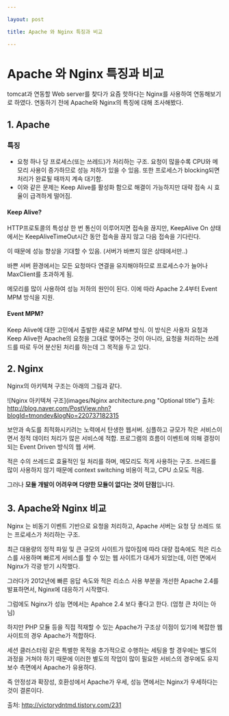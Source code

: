 ```yaml
---

layout: post

title: Apache 와 Nginx 특징과 비교

---
```


# Apache 와 Nginx 특징과 비교

tomcat과 연동할 Web server를 찾다가 요즘 핫하다는 Nginx를 사용하여 연동해보기로 하였다. 연동하기 전에 Apache와 Nginx의 특징에 대해 조사해봤다.

## 1. Apache

### 특징
- 요청 하나 당 프로세스(또는 쓰레드)가 처리하는 구조. 요청이 많을수록 CPU와 메모리 사용이 증가하므로 성능 저하가 있을 수 있음. 또한 프로세스가 blocking되면 처리가 완료될 때까지 계속 대기함.
- 이와 같은 문제는 Keep Alive를 활성화 함으로 해결이 가능하지만 대략 접속 시 효율이 급격하게 떨어짐.

#### Keep Alive?
HTTP프로토콜의 특성상 한 번 통신이 이루어지면 접속을 끊지만, KeepAlive On 상태에서는 KeepAliveTimeOut시간 동안 접속을 끊지 않고 다음 접속을 기다린다.

이 때문에 성능 향상을 기대할 수 있음. (서버가 바쁘지 않은 상태에서만..)

바쁜 서버 환경에서는 모든 요청마다 연결을 유지해야하므로 프로세스수가 늘어나 MaxClient를 초과하게 됨. 

메모리를 많이 사용하여 성능 저하의 원인이 된다. 이에 따라 Apache 2.4부터 Event MPM 방식을 지원.

#### Event MPM?
Keep Alive에 대한 고민에서 출발한 새로운 MPM 방식. 이 방식은 사용자 요청과 Keep Alive한 Apache의 요청을 그대로 맺어주는 것이 아니라, 요청을 처리하는 쓰레드를 따로 두어 분산된 처리를 하는데 그 목적을 두고 있다.

## 2. Nginx

Nginx의 아키텍쳐 구조는 아래의 그림과 같다.

![Nginx 아키텍쳐 구조](images/Nginx architecture.png "Optional title")
출처: http://blog.naver.com/PostView.nhn?blogId=tmondev&logNo=220737182315


보안과 속도를 최적화시키려는 노력에서 탄생한 웹서버. 심플하고 규모가 작은 서비스이면서 정적 데이터 처리가 많은 서비스에 적합. 프로그램의 흐름이 이벤트에 의해 결정이 되는 Event Driven 방식의 웹 서버.

적은 수의 쓰레드로 효율적인 일 처리를 하며, 메모리도 적게 사용하는 구조. 쓰레드를 많이 사용하지 않기 때문에 context switching 비용이 적고, CPU 소모도 적음.

그러나 **모듈 개발이 어려우며 다양한 모듈이 없다는 것이 단점**입니다.

## 3. Apache와 Nginx 비교

Nginx 는 비동기 이벤트 기반으로 요청을 처리하고, Apache 서버는 요청 당 쓰레드 또는 프로세스가 처리하는 구조.  

최근 대용량의 정적 파일 및 큰 규모의 사이트가 많아짐에 따라 대량 접속에도 적은 리소스를 사용하며 빠르게 서비스를 할 수 있는 웹 사이트가 대세가 되었는데, 이런 면에서 Nginx가 각광 받기 시작했다.

그러다가 2012년에 빠른 응답 속도와 적은 리소스 사용 부분을 개선한 Apache 2.4를 발표하면서, Nginx에 대응하기 시작했다.

그럼에도 Nginx가 성능 면에서는 Apahce 2.4 보다 좋다고 한다. (엄청 큰 차이는 아님)

하지만 PHP 모듈 등을 직접 적재할 수 있는 Apache가 구조상 이점이 있기에 복잡한 웹 사이트의 경우 Apache가 적합하다.

세션 클러스터링 같은 특별한 목적을 추가적으로 수행하는 세팅을 할 경우에는 별도의 과정을 거쳐야 하기 때문에 이러한 별도의 작업이 많이 필요한 서비스의 경우에도 유지 보수 측면에서 Apache가 유용하다.

즉 안정성과 확장성, 호환성에서 Apache가 우세, 성능 면에서는 Nginx가 우세하다는 것이 결론이다.

출처: http://victorydntmd.tistory.com/231
